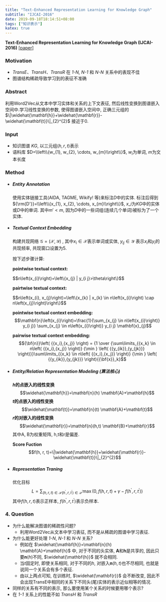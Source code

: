 ```yaml
---
title: "Text-Enhanced Representation Learning for Knowledge Graph"
subtitle: "IJCAI-2016"
date: 2019-09-18T18:14:51+08:00
tags: ["知识表示"]
katex: true
---
```


**Text-Enhanced Representation Learning for Knowledge Graph (IJCAI-2016)** [[paper]](https://www.ijcai.org/Proceedings/16/Papers/187.pdf)

### Motivation
* *TransE、TransH、TransR* 在 *1-N, N-1* 和 *N-N* 关系中的表现不佳
* 图谱结构稀疏导致学习到的表征不准确
### Abstract
利用Word2Vec从文本中学习实体和关系的上下文表征, 然后线性变换到图谱嵌入空间中.学习线性变换的参数, 使得图谱嵌入空间中, 正确三元组的$\|\widehat{\mathbf{h}}+\widehat{\mathbf{r}}-\widehat{\mathbf{t}}\|_{2}^{2}$ 接近于0.
### Input
* 知识图谱 $KG$, 以三元组$(h,r,t)$表示
* 语料库 $D=\\left\\{w_{1}, w_{2}, \cdots, w_{m}\\right\\}$, $w_{i}$为单词, $m$为文本长度
### Method
* ##### Entity Annotation
  使用实体链接工具(AIDA, TAGME, Wikify! 等)来标注$D$中的实体. 标注后得到 ${\rm{D'}}=\\left\\{x_{1}, x_{2}, \cdots, x_{m}\\right\\}$, $x\_{i}$为$KG$中的实体或$D$中的单词. 其中$m'<m$, 因为$D$中的一些词组(连续几个单词)被标为了一个实体.
* ##### Textual Context Embedding
  构建共现网络 $\mathcal{G}=(\mathcal{X}, \mathcal{Y})$ , 其中$x_{i} \in \mathcal{X}$表示单词或实体, $y_{ij} \in \mathcal{Y}$ 表示$x_{i}$和$y_{i}$的共现频率, 共现窗口设置为5.

  按下述步骤计算:

  **pointwise textual context:** 
  <div> 
  $$n\left(x_{i}\right)=\left\{x_{j} | y_{i j}>\theta\right\}$$
  </div> 

  **pairtwise textual context:**  
  <div> 
  $$n\left(x_{i}, x_{j}\right)=\left\{x_{k} | x_{k} \in n\left(x_{i}\right) \cap n\left(x_{j}\right)\right\}$$
  </div> 

  **pointwise textual context embedding:** 
  $$\mathbf{n}\left(x_{i}\right)=\frac{1}{\sum_{x_{j} \in n\left(x_{i}\right)} y_{i j}} \sum_{x_{j} \in n\left(x_{i}\right)} y_{i j} \mathbf{x}_{j}$$
  
  **pairwise textual context embedding:**  
  $${\bf{n}}\left( {{x_i},{x_j}} \right) = {1 \over {\sum\limits_{{x_k} \in n\left( {{x_i},{x_j}} \right)} {\min } \left( {{y_{ik}},{y_{jk}}} \right)}}\sum\limits_{{x_k} \in n\left( {{x_i},{x_j}} \right)} {\min } \left( {{y_{ik}},{y_{jk}}} \right){{\bf{x}}_k}$$



* ##### Entity/Relation Representation Modeling (算法核心)
  **$h$的点嵌入的线性变换**
  $$\widehat{\mathbf{h}}=\mathbf{n}(h) \mathbf{A}+\mathbf{h}$$
  **$t$的点嵌入的线性变换**
  $$\widehat{\mathbf{t}}=\mathbf{n}(t) \mathbf{A}+\mathbf{t}$$
  **$r$的对嵌入的线性变换**
  $$\widehat{\mathbf{r}}=\mathbf{n}(h,t) \mathbf{B}+\mathbf{r}$$
  其中A, B为权重矩阵, h,t和r是偏差.

  **Score Fuction**
  $$f(h, r, t)=\|\widehat{\mathbf{h}}+\widehat{\mathbf{r}}-\widehat{\mathbf{t}}\|_{2}^{2}$$

* ##### Representation Traning 
  优化目标
  $$L=\sum_{(h, r, t) \in \mathcal{S}\left(h^{\prime}, r, t^{\prime}\right) \in \mathcal{S}^{\prime}} \max \left(0, f(h, r, t)+\gamma-f\left(h^{\prime}, r, t^{\prime}\right)\right)$$
  其中$f(h, r, t)$表示正样本,  $f\left(h^{\prime}, r, t^{\prime}\right)$表示负样本.
### 4. Question
* 为什么能解决图谱的稀疏性问题?
  * 利用Word2Vec从文本中学习表征, 而不是从稀疏的图谱中学习表征.
* 为什么能更好处理 *1-N*, *N-1* 和 *N-N* 关系?
  * 例如在 $\widehat{\mathbf{h}}=\mathbf{n}(h) \mathbf{A}+\mathbf{h}$ 中, 对于不同的头实体, $\mathbf{A}$和$\mathbf{h}$是共享的, 因此只要$\mathbf{n}(h)$不同, $\widehat{\mathbf{h}}$ 就不会相同.
  * 当$t$固定时, 即使关系相同, 对于不同的$h$, 对嵌入$\mathbf{n}(h,t)$也不尽相同, 也就是说同一个关系会有多个表征.
  * 由以上两点可知, 在训练时, $\widehat{\mathbf{r}}$ 会不断改变, 因此不会出现TransE中相同的关系下不同头(尾)实体的表示近似相等的情况.
* 同样的关系有不同的表示, 那么要使用某个关系的时候要用哪个表示?
* 在 *1-1* 关系上的性能不如 *TransH* 和 *TransR*
